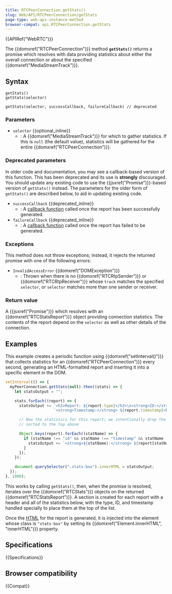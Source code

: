 ```yaml
---
title: RTCPeerConnection.getStats()
slug: Web/API/RTCPeerConnection/getStats
page-type: web-api-instance-method
browser-compat: api.RTCPeerConnection.getStats
---
```


{{APIRef("WebRTC")}}

The {{domxref("RTCPeerConnection")}} method
**`getStats()`** returns a promise which resolves with data
providing statistics about either the overall connection or about the specified
{{domxref("MediaStreamTrack")}}.

## Syntax

```js-nolint
getStats()
getStats(selector)

getStats(selector, successCallback, failureCallback) // deprecated
```

### Parameters

- `selector` {{optional_inline}}
  - : A {{domxref("MediaStreamTrack")}} for which to gather statistics. If this is
    `null` (the default value), statistics will be gathered for the entire
    {{domxref("RTCPeerConnection")}}.

### Deprecated parameters

In older code and documentation, you may see a callback-based version of this function.
This has been deprecated and its use is **strongly** discouraged. You
should update any existing code to use the {{jsxref("Promise")}}-based version of
`getStats()` instead. The parameters for the older form of
`getStats()` are described below, to aid in updating existing code.

- `successCallback` {{deprecated_inline}}
  - : A [callback function](/en-US/docs/Glossary/Callback_function) called once the report has been successfully generated.
- `failureCallback` {{deprecated_inline}}
  - : A [callback function](/en-US/docs/Glossary/Callback_function) called once the report has failed to be generated.

### Exceptions

This method does not throw exceptions; instead, it rejects the returned promise with
one of the following errors:

- `InvalidAccessError` {{domxref("DOMException")}}
  - : Thrown when there is no {{domxref("RTCRtpSender")}} or {{domxref("RTCRtpReceiver")}} whose
    `track` matches the specified `selector`, or
    `selector` matches more than one sender or receiver.

### Return value

A {{jsxref("Promise")}} which resolves with an {{domxref("RTCStatsReport")}} object
providing connection statistics. The contents of the report depend on the
`selector` as well as other details of the connection.

## Examples

This example creates a periodic function using
{{domxref("setInterval()")}} that collects
statistics for an {{domxref("RTCPeerConnection")}} every second, generating an
HTML-formatted report and inserting it into a specific element in the DOM.

```js
setInterval(() => {
  myPeerConnection.getStats(null).then((stats) => {
    let statsOutput = "";

    stats.forEach((report) => {
      statsOutput += `<h2>Report: ${report.type}</h2>\n<strong>ID:</strong> ${report.id}<br>\n` +
                     `<strong>Timestamp:</strong> ${report.timestamp}<br>\n`;

      // Now the statistics for this report; we intentionally drop the ones we
      // sorted to the top above

      Object.keys(report).forEach((statName) => {
        if (statName !== "id" && statName !== "timestamp" && statName !== "type") {
          statsOutput += `<strong>${statName}:</strong> ${report[statName]}<br>\n`;
        }
      });
    });

    document.querySelector(".stats-box").innerHTML = statsOutput;
  });
}, 1000);
```

This works by calling `getStats()`, then, when the promise is resolved,
iterates over the {{domxref("RTCStats")}} objects on the returned
{{domxref("RTCStatsReport")}}. A section is created for each report with a header and
all of the statistics below, with the type, ID, and timestamp handled specially to place
them at the top of the list.

Once the [HTML](/en-US/docs/Web/HTML) for the report is generated, it is
injected into the element whose class is `"stats-box"` by setting its
{{domxref("Element.innerHTML", "innerHTML")}} property.

## Specifications

{{Specifications}}

## Browser compatibility

{{Compat}}
